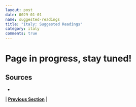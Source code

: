 ```yaml
---
layout: post
date: 0029-01-01
name: suggested-readings
title: "Italy: Suggested Readings"
category: italy
comments: true
---
```


# Page in progress, stay tuned!

Sources 
-- 
- 

| **[Previous Section]( https://neo-project.github.io/global-blockchain-compliance-hub//italy/italy-nullify-smart-contracts.html)** |
